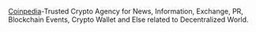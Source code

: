 [Coinpedia](https://coinpedia.org/)-Trusted Crypto Agency for News, Information, Exchange, PR, Blockchain Events, Crypto Wallet and Else related to Decentralized World.
